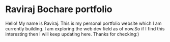 # Raviraj Bochare portfolio

Hello! My name is Raviraj. This is my personal portfolio website which I am currently building. I am exploring the web dev field as of now.So if I find this interesting then I will keep updating here. Thanks for checking:)
